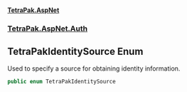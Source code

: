 #### [TetraPak.AspNet](index.md 'index')
### [TetraPak.AspNet.Auth](TetraPak_AspNet_Auth.md 'TetraPak.AspNet.Auth')
## TetraPakIdentitySource Enum
Used to specify a source for obtaining identity information.    
```csharp
public enum TetraPakIdentitySource

```
